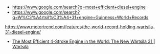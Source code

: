 - https://www.google.com/search?q=most+efficient+diesel+engine
- https://www.google.com/search?q=W%C3%A4rtsil%C3%A4+31+engine+Guinness+World+Records

https://www.motortrend.com/features/the-world-record-holding-wartsila-31-diesel-engine/

- [The Most Efficient 4-Stroke Engine in the World: The New Wärtsilä 31 | Wärtsilä](https://youtu.be/dEOF9DwVNq8)
